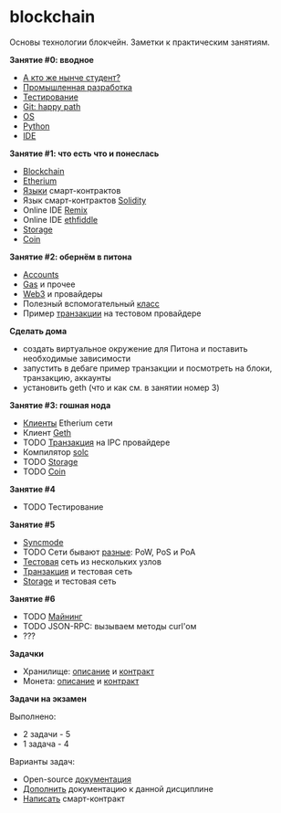 # blockchain

Основы технологии блокчейн. Заметки к практическим занятиям.

**Занятие #0: вводное**

- [А кто же нынче студент?](00/questions.md)
- [Промышленная разработка](00/development.md)
- [Тестирование](00/testing.md)
- [Git: happy path](00/git.md)
- [OS](00/os.md)
- [Python](00/python.md)
- [IDE](00/ide.md)

**Занятие #1: что есть что и понеслась**

- [Blockchain](01/blockchain.md)
- [Etherium](01/etherium.md) 
- [Языки](01/contract.md) смарт-контрактов 
- Язык смарт-контрактов [Solidity](01/solidity.md)
- Online IDE [Remix](01/remix.md)
- Online IDE [ethfiddle](01/ethfiddle.md)
- [Storage](tasks/storage.md)
- [Coin](tasks/coin.md)

**Занятие #2: обернём в питона**

- [Accounts](02/accounts.md)
- [Gas](02/gas.md) и прочее
- [Web3](02/web3.md) и провайдеры
- Полезный вспомогательный [класс](02/wrapper.md)
- Пример [транзакции](02/transaction.md) на тестовом провайдере

**Сделать дома**

- создать виртуальное окружение для Питона и поставить необходимые зависимости
- запустить в дебаге пример транзакции и посмотреть на блоки, транзакцию, аккаунты
- установить geth (что и как см. в занятии номер 3)

**Занятие #3: гошная нода**

- [Клиенты](04/client.md) Etherium сети
- Клиент [Geth](04/geth.md)
- TODO [Транзакция](04/transaction.md) на IPC провайдере
- Компилятор [solc](04/solc.md)
- TODO [Storage](04/storage.md)
- TODO [Coin](04/coin.md)

**Занятие #4**

- TODO Тестирование

**Занятие #5**

- [Syncmode](05/sync.md)
- TODO Сети бывают [разные](05/protocol.md): PoW, PoS и PoA
- [Тестовая](05/testnet.md) сеть из нескольких узлов
- [Транзакция](05/transaction.md) и тестовая сеть
- [Storage](05/storage.md) и тестовая сеть

**Занятие #6**

- TODO [Майнинг](06/mining.md)
- TODO JSON-RPC: вызываем методы curl'ом
- ???

**Задачки**

- Хранилище: [описание](tasks/storage.md) и [контракт](../contracts/storage.sol)
- Монета: [описание](tasks/coin.md) и [контракт](../contracts/coin.sol)

**Задачи на экзамен**

Выполнено:
- 2 задачи - 5
- 1 задача - 4

Варианты задач:
- Open-source [документация](tasks/open.md)
- [Дополнить](tasks/doc.md) документацию к данной дисциплине
- [Написать](tasks/contract.md) смарт-контракт
